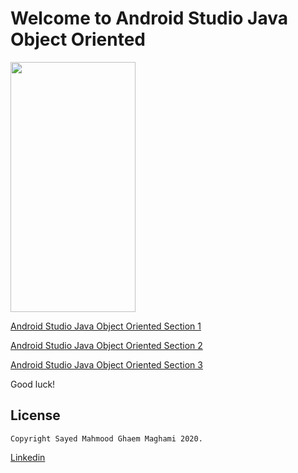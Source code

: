 # Welcome to Android Studio Java Object Oriented 

<img width="200" height="400" src="https://i.ibb.co/8YChSV0/Untitled-1.png" />

[Android Studio Java Object Oriented Section 1](https://github.com/mahmood-ghaem/AndroidStudio_OOP/wiki/Android-Studio-Java-Object-Oriented-Section-1)

[Android Studio Java Object Oriented Section 2](https://github.com/mahmood-ghaem/AndroidStudio_OOP/wiki/Android-Studio-Java-Object-Oriented-Section-2)

[Android Studio Java Object Oriented Section 3](https://github.com/mahmood-ghaem/AndroidStudio_OOP/wiki/Android-Studio-Java-Object-Oriented-Section-3)

Good luck!







## License
```
Copyright Sayed Mahmood Ghaem Maghami 2020.
```
[Linkedin](https://www.linkedin.com/in/mahmood-ghaemmaghami)
